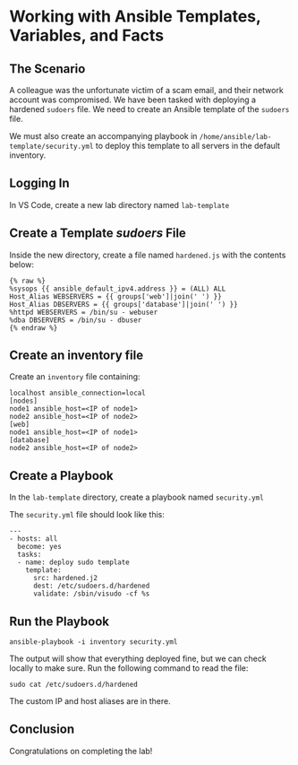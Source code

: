 # Working with Ansible Templates, Variables, and Facts

## The Scenario

A colleague was the unfortunate victim of a scam email, and their network account was compromised. We have been tasked with deploying a hardened `sudoers` file. We need to create an Ansible template of the `sudoers` file.

We must also create an accompanying playbook in `/home/ansible/lab-template/security.yml` to deploy this template to all servers in the default inventory.

## Logging In



In VS Code, create a new lab directory named `lab-template`

## Create a Template *sudoers* File

Inside the new directory, create a file named `hardened.js` with the contents below:

```
{% raw %}
%sysops {{ ansible_default_ipv4.address }} = (ALL) ALL
Host_Alias WEBSERVERS = {{ groups['web']|join(' ') }}
Host_Alias DBSERVERS = {{ groups['database']|join(' ') }}
%httpd WEBSERVERS = /bin/su - webuser
%dba DBSERVERS = /bin/su - dbuser
{% endraw %}
```

## Create an inventory file

Create an `inventory` file containing: 

```
localhost ansible_connection=local
[nodes]
node1 ansible_host=<IP of node1> 
node2 ansible_host=<IP of node2> 
[web]
node1 ansible_host=<IP of node1> 
[database]
node2 ansible_host=<IP of node2> 
```



## Create a Playbook

In the `lab-template` directory, create a playbook named `security.yml`

The `security.yml` file should look like this:

```
---
- hosts: all
  become: yes
  tasks:
  - name: deploy sudo template
    template:
      src: hardened.j2
      dest: /etc/sudoers.d/hardened
      validate: /sbin/visudo -cf %s
```

## Run the Playbook

```
ansible-playbook -i inventory security.yml 
```

The output will show that everything deployed fine, but we can check locally to make sure. Run the following command to read the file:

```
sudo cat /etc/sudoers.d/hardened 
```

The custom IP and host aliases are in there.

## Conclusion

Congratulations on completing the lab!
